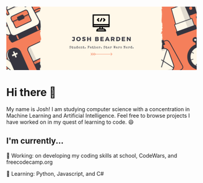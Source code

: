 <p align="center">
  <img src="https://github.com/JoshuaBearden/JoshuaBearden/blob/main/Joshua%20Bearden%20(1).png?raw=true"/>
</p>


# Hi there 👋
My name is Josh! I am studying computer science with a concentration in Machine Learning and Artificial Intelligence. Feel free to browse projects I have worked on in my quest of learning to code. 😄

## I'm currently...
🔭 Working: on developing my coding skills at school, CodeWars, and freecodecamp.org 

🌱 Learning: Python, Javascript, and C#


<!--
**JoshuaBearden/JoshuaBearden** is a ✨ _special_ ✨ repository because its `README.md` (this file) appears on your GitHub profile.

Here are some ideas to get you started:

- 🔭 I’m currently working on ...
- 🌱 I’m currently learning ...
- 👯 I’m looking to collaborate on ...
- 🤔 I’m looking for help with ...
- 💬 Ask me about ...
- 📫 How to reach me: ...
- 😄 Pronouns: ...
- ⚡ Fun fact: ...
-->
